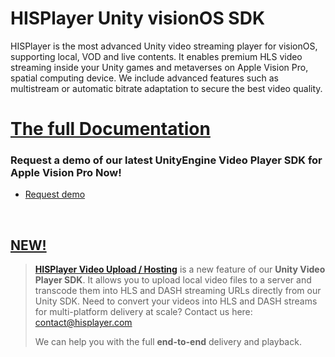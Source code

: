 # HISPlayer Unity visionOS SDK

HISPlayer is the most advanced Unity video streaming player for visionOS, supporting local, VOD and live contents.
It enables premium HLS video streaming inside your Unity games and metaverses on Apple Vision Pro, spatial computing device. We include advanced features 
such as multistream or automatic bitrate adaptation to secure the best video quality.

# [The full Documentation](https://hisplayer.github.io/UnityVisionOS-SDK/#/)


### Request a demo of our latest UnityEngine Video Player SDK for Apple Vision Pro Now!

* [Request demo](https://www.hisplayer.com/demo-unity-player-sdk-github/?utm_source=github&utm_medium=referral&utm_campaign=unitygithub&utm_content=20200211--unitydemocontact)

<br>

##  [NEW!](https://hisplayer.github.io/UnityVideoUpload/#/README)
> **[HISPlayer Video Upload / Hosting](https://hisplayer.github.io/UnityVideoUpload/#/README)** is a new feature of our **Unity Video Player SDK**. It allows you to upload local video files to a server and transcode them into HLS and DASH streaming URLs directly from our Unity SDK. Need to convert your videos into HLS and DASH streams for multi-platform delivery at scale? Contact us here: [contact@hisplayer.com](mailto:contact@hisplayer.com)
> 
> We can help you with the full **end-to-end** delivery and playback.
<br>
